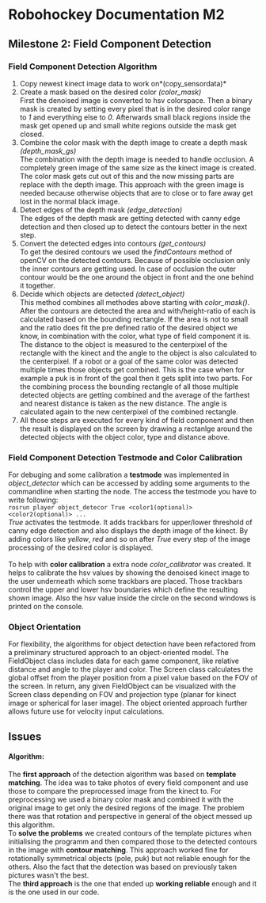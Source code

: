 # Robohockey Documentation M2
<!-- **Authors:**</br>
Heinrich Fuhrmann 11940304 </br>
Thomas Schwabe 11918466</br>
Florian Pfleiderer 11771070</br>

**Version:** 
2023-04-28 -->

## Milestone 2: Field Component Detection

### Field Component Detection Algorithm
1. Copy newest kinect image data to work on*(copy_sensordata)*
2. Create a mask based on the desired color *(color_mask)*</br>
   First the denoised image is converted to hsv colorspace. Then a binary mask is created by setting every pixel that is in the desired color range to *1* and everything else to *0*. Afterwards small black regions inside the mask get opened up and small white regions outside the mask get closed.
3. Combine the color mask with the depth image to create a depth mask *(depth_mask_gs)*</br>
   The combination with the depth image is needed to handle occlusion.
   A completely green image of the same size as the kinect image is created. The color mask gets cut out of this and the now missing parts are replace with the depth image. This approach with the green image is needed because otherwise objects that are to close or to fare away get lost in the normal black image.
4. Detect edges of the depth mask *(edge_detection)*</br>
   The edges of the depth mask are getting detected with canny edge detection and then closed up to detect the contours better in the next step.
5. Convert the detected edges into contours *(get_contours)*</br>
   To get the desired contours we used the *findContours* method of openCV on the detected contours. Because of possible occlusion only the inner contours are getting used. In case of occlusion the outer contour would be the one around the object in front and the one behind it together.
6. Decide which objects are detected *(detect_object)*</br>
   This method combines all methodes above starting with *color_mask()*. After the contours are detected the area and with/height-ratio of each is calculated based on the bounding rectangle. If the area is not to small and the ratio does fit the pre defined ratio of the desired object we know, in combination with the color, what type of field component it is. The distance to the object is measured to the centerpixel of the rectangle with the kinect and the angle to the object is also calculated to the centerpixel. If a robot or a goal of the same color was detected multiple times those objects get combined. This is the case when for example a puk is in front of the goal then it gets split into two parts. For the combining process the bounding rectangle of all those multiple detected objects are getting combined and the average of the farthest and nearest distance is taken as the new distance. The angle is calculated again to the new centerpixel of the combined rectangle.
7. All those steps are executed for every kind of field component and then the result is displayed on the screen by drawing a rectanlge around the detected objects with the object color, type and distance above.

### Field Component Detection Testmode and Color Calibration
For debuging and some calibration a **testmode** was implemented in *object_detector* which can be accessed by adding some arguments to the commandline when starting the node. The access the testmode you have to write following:</br>
 ```rosrun player object_detecor True <color1(optional)> <color2(optional)> ...```</br>
*True* activates the testmode. It adds trackbars for upper/lower threshold of canny edge detection and also displays the depth image of the kinect. By adding colors like *yellow*, *red* and so on after *True* every step of the image processing of the desired color is displayed.</br>
</br>
To help with **color calibration** a extra node *color_calibrator* was created. It helps to calibrate the hsv values by showing the denoised kinect image to the user underneath which some trackbars are placed. Those trackbars control the upper and lower hsv boundaries which define the resulting shown image. Also the hsv value inside the circle on the second windows is printed on the console.</br>

### Object Orientation
For flexibility, the algorithms for object detection have been refactored from a preliminary structured approach to an object-oriented model.
The FieldObject class includes data for each game component, like relative distance and angle to the player and color. The Screen class calculates the global offset from the player position from a pixel value based on the FOV of the screen. In return, any given FieldObject can be visualized with the Screen class depending on FOV and projection type (planar for kinect image or spherical for laser image).
The object oriented approach further allows future use for velocity input calculations.  


## Issues
#### Algorithm:
The **first approach** of the detection algorithm was based on **template matching**. The idea was to take photos of every field component and use those to compare the preprocessed image from the kinect to. For preprocessing we used a binary color mask and combined it with the original image to get only the desired regions of the image. The problem there was that rotation and perspective in general of the object messed up this algorithm.</br>
To **solve the problems** we created contours of the template pictures when initialising the programm and then compared those to the detected contours in the image with **contour matching**. This approach worked fine for rotationally symmetrical objects (pole, puk) but not reliable enough for the others. Also the fact that the detection was based on previously taken pictures wasn't the best.</br>
The **third approach** is the one that ended up **working reliable** enough and it is the one used in our code.
